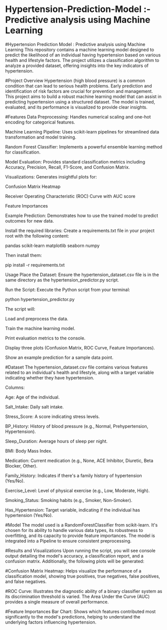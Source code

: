 # Hypertension-Prediction-Model :- Predictive analysis using Machine Learning 

#Hypertension Prediction Model : Predictive analysis using Machine Learning 
This repository contains a machine learning model designed to predict the likelihood of an individual having hypertension based on various health and lifestyle factors. The project utilizes a classification algorithm to analyze a provided dataset, offering insights into the key indicators of hypertension.

#Project Overview
Hypertension (high blood pressure) is a common condition that can lead to serious health problems. Early prediction and identification of risk factors are crucial for prevention and management. This project aims to build a robust machine learning model that can assist in predicting hypertension using a structured dataset. The model is trained, evaluated, and its performance is visualized to provide clear insights.

#Features
Data Preprocessing: Handles numerical scaling and one-hot encoding for categorical features.

Machine Learning Pipeline: Uses scikit-learn pipelines for streamlined data transformation and model training.

Random Forest Classifier: Implements a powerful ensemble learning method for classification.

Model Evaluation: Provides standard classification metrics including Accuracy, Precision, Recall, F1-Score, and Confusion Matrix.

Visualizations: Generates insightful plots for:

Confusion Matrix Heatmap

Receiver Operating Characteristic (ROC) Curve with AUC score

Feature Importances

Example Prediction: Demonstrates how to use the trained model to predict outcomes for new data.


Install the required libraries:
Create a requirements.txt file in your project root with the following content:

pandas
scikit-learn
matplotlib
seaborn
numpy

Then install them:

pip install -r requirements.txt

Usage
Place the Dataset:
Ensure the hypertension_dataset.csv file is in the same directory as the hypertension_predictor.py script.

Run the Script:
Execute the Python script from your terminal:

python hypertension_predictor.py

The script will:

Load and preprocess the data.

Train the machine learning model.

Print evaluation metrics to the console.

Display three plots (Confusion Matrix, ROC Curve, Feature Importances).

Show an example prediction for a sample data point.

#Dataset
The hypertension_dataset.csv file contains various features related to an individual's health and lifestyle, along with a target variable indicating whether they have hypertension.

Columns:

Age: Age of the individual.

Salt_Intake: Daily salt intake.

Stress_Score: A score indicating stress levels.

BP_History: History of blood pressure (e.g., Normal, Prehypertension, Hypertension).

Sleep_Duration: Average hours of sleep per night.

BMI: Body Mass Index.

Medication: Current medication (e.g., None, ACE Inhibitor, Diuretic, Beta Blocker, Other).

Family_History: Indicates if there's a family history of hypertension (Yes/No).

Exercise_Level: Level of physical exercise (e.g., Low, Moderate, High).

Smoking_Status: Smoking habits (e.g., Smoker, Non-Smoker).

Has_Hypertension: Target variable, indicating if the individual has hypertension (Yes/No).

#Model
The model used is a RandomForestClassifier from scikit-learn. It's chosen for its ability to handle various data types, its robustness to overfitting, and its capacity to provide feature importances. The model is integrated into a Pipeline to ensure consistent preprocessing.

#Results and Visualizations
Upon running the script, you will see console output detailing the model's accuracy, a classification report, and a confusion matrix. Additionally, the following plots will be generated:

#Confusion Matrix Heatmap: Helps visualize the performance of a classification model, showing true positives, true negatives, false positives, and false negatives.

#ROC Curve: Illustrates the diagnostic ability of a binary classifier system as its discrimination threshold is varied. The Area Under the Curve (AUC) provides a single measure of overall performance.

#Feature Importances Bar Chart: Shows which features contributed most significantly to the model's predictions, helping to understand the underlying factors influencing hypertension.
